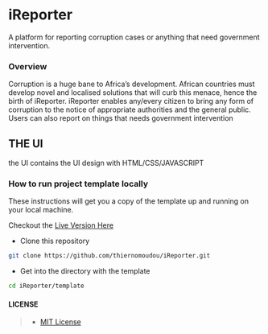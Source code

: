 # iReporter

A platform for reporting corruption cases or anything that need government intervention.

### Overview
Corruption is a huge bane to Africa’s development. African countries must develop novel and
localised solutions that will curb this menace, hence the birth of iReporter. iReporter enables
any/every citizen to bring any form of corruption to the notice of appropriate authorities and the
general public. Users can also report on things that needs government intervention

## THE UI 
the UI contains the UI design with HTML/CSS/JAVASCRIPT

### How to run project template locally

These instructions will get you a copy of the template up and running on your local machine.

Checkout the [Live Version Here](https://thiernomoudou.github.io/iReporter/UI/)

- Clone this repository 
```bash
git clone https://github.com/thiernomoudou/iReporter.git
```
- Get into the directory with the template
```bash 
cd iReporter/template
```

#### LICENSE

>- [MIT License](https://github.com/thiernomoudou/iReporter/blob/master/LICENSE)